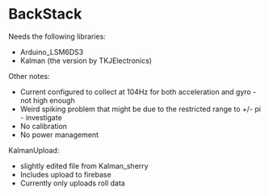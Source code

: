 # BackStack

Needs the following libraries:
- Arduino_LSM6DS3
- Kalman (the version by TKJElectronics)

Other notes:
- Current configured to collect at 104Hz for both acceleration and gyro - not high enough
- Weird spiking problem that might be due to the restricted range to +/- pi - investigate
- No calibration
- No power management


KalmanUpload:
 - slightly edited file from Kalman_sherry
 - Includes upload to firebase
 - Currently only uploads roll data
